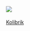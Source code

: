 # <img src="https://media1.giphy.com/media/KKSaMHBKPwMP5UgGwR/giphy.gif?cid=ecf05e47hld4r94zqgcfl9c668wpozm7rasje8fjtj9en537&rid=giphy.gif&ct=g">
<a href="https://krabicecerealii.github.io/spaceshooter/">Kolibrik</a>
